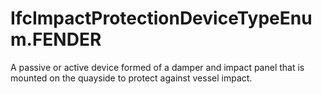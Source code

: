 IfcImpactProtectionDeviceTypeEnum.FENDER
========================================
A passive or active device formed of a damper and impact panel that is mounted
on the quayside to protect against vessel impact.


